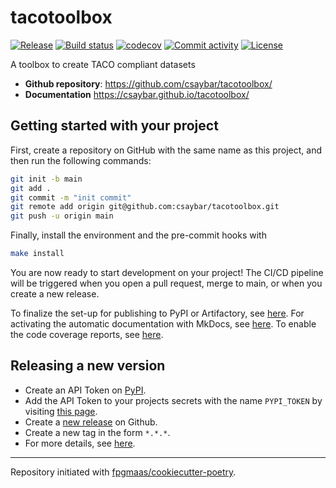 # tacotoolbox

[![Release](https://img.shields.io/github/v/release/csaybar/tacotoolbox)](https://img.shields.io/github/v/release/csaybar/tacotoolbox)
[![Build status](https://img.shields.io/github/actions/workflow/status/csaybar/tacotoolbox/main.yml?branch=main)](https://github.com/csaybar/tacotoolbox/actions/workflows/main.yml?query=branch%3Amain)
[![codecov](https://codecov.io/gh/csaybar/tacotoolbox/branch/main/graph/badge.svg)](https://codecov.io/gh/csaybar/tacotoolbox)
[![Commit activity](https://img.shields.io/github/commit-activity/m/csaybar/tacotoolbox)](https://img.shields.io/github/commit-activity/m/csaybar/tacotoolbox)
[![License](https://img.shields.io/github/license/csaybar/tacotoolbox)](https://img.shields.io/github/license/csaybar/tacotoolbox)

A toolbox to create TACO compliant datasets

- **Github repository**: <https://github.com/csaybar/tacotoolbox/>
- **Documentation** <https://csaybar.github.io/tacotoolbox/>

## Getting started with your project

First, create a repository on GitHub with the same name as this project, and then run the following commands:

```bash
git init -b main
git add .
git commit -m "init commit"
git remote add origin git@github.com:csaybar/tacotoolbox.git
git push -u origin main
```

Finally, install the environment and the pre-commit hooks with

```bash
make install
```

You are now ready to start development on your project!
The CI/CD pipeline will be triggered when you open a pull request, merge to main, or when you create a new release.

To finalize the set-up for publishing to PyPI or Artifactory, see [here](https://fpgmaas.github.io/cookiecutter-poetry/features/publishing/#set-up-for-pypi).
For activating the automatic documentation with MkDocs, see [here](https://fpgmaas.github.io/cookiecutter-poetry/features/mkdocs/#enabling-the-documentation-on-github).
To enable the code coverage reports, see [here](https://fpgmaas.github.io/cookiecutter-poetry/features/codecov/).

## Releasing a new version

- Create an API Token on [PyPI](https://pypi.org/).
- Add the API Token to your projects secrets with the name `PYPI_TOKEN` by visiting [this page](https://github.com/csaybar/tacotoolbox/settings/secrets/actions/new).
- Create a [new release](https://github.com/csaybar/tacotoolbox/releases/new) on Github.
- Create a new tag in the form `*.*.*`.
- For more details, see [here](https://fpgmaas.github.io/cookiecutter-poetry/features/cicd/#how-to-trigger-a-release).

---

Repository initiated with [fpgmaas/cookiecutter-poetry](https://github.com/fpgmaas/cookiecutter-poetry).
